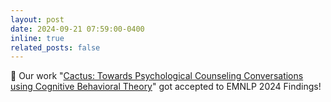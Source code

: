 ```yaml
---
layout: post
date: 2024-09-21 07:59:00-0400
inline: true
related_posts: false
---
```


🎉 Our work "[Cactus: Towards Psychological Counseling Conversations using Cognitive Behavioral Theory](https://arxiv.org/abs/2407.03103)" got accepted to EMNLP 2024 Findings!
